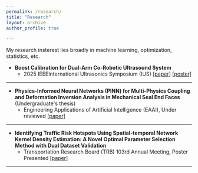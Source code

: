 ```yaml
---
permalink: /research/
title: "Research"
layout: archive
author_profile: true

---
```


My research insterest lies broadly in machine learning, optimization, statistics, etc.

- **Boost Calibration for Dual-Arm Co-Robotic Ultrasound System**
  - 2025 IEEEInternational Ultrasonics Symposium (IUS)  [\[paper\]](/files/paper/Boost_Calibration_final.pdf) [\[poster\]](/files/poster/Poster_boost_cali.pdf)

---

- **Physics-Informed Neural Networks (PINN) for Multi-Physics Coupling and Deformation Inversion Analysis in Mechanical Seal End Faces** (Undergraduate's thesis)
  - Engineering Applications of Artificial Intelligence (EAAI), Under reviewed [\[paper\]](https://papers.ssrn.com/sol3/papers.cfm?abstract_id=5005150)

---

- **Identifying Traffic Risk Hotspots Using Spatial-temporal Network Kernel Density Estimation: A Novel Optimal Parameter Selection Method with Dual Dataset Validation**
  - Transportation Research Board (TRB) 103rd Annual Meeting, Poster Presented [\[paper\]](/files/paper/ST_NKDE_TRB.pdf)

---
 
